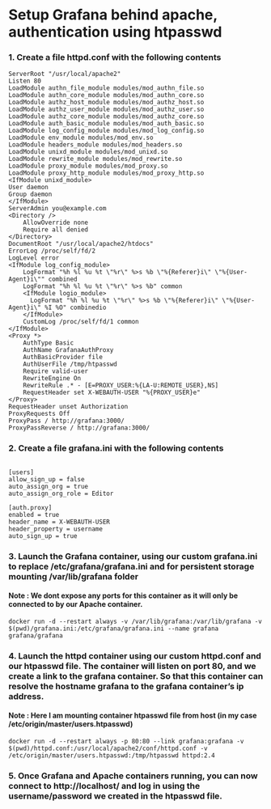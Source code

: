 # Setup Grafana behind apache, authentication using htpasswd

### 1. 	Create a file httpd.conf with the following contents

```
ServerRoot "/usr/local/apache2"
Listen 80
LoadModule authn_file_module modules/mod_authn_file.so
LoadModule authn_core_module modules/mod_authn_core.so
LoadModule authz_host_module modules/mod_authz_host.so
LoadModule authz_user_module modules/mod_authz_user.so
LoadModule authz_core_module modules/mod_authz_core.so
LoadModule auth_basic_module modules/mod_auth_basic.so
LoadModule log_config_module modules/mod_log_config.so
LoadModule env_module modules/mod_env.so
LoadModule headers_module modules/mod_headers.so
LoadModule unixd_module modules/mod_unixd.so
LoadModule rewrite_module modules/mod_rewrite.so
LoadModule proxy_module modules/mod_proxy.so
LoadModule proxy_http_module modules/mod_proxy_http.so
<IfModule unixd_module>
User daemon
Group daemon
</IfModule>
ServerAdmin you@example.com
<Directory />
    AllowOverride none
    Require all denied
</Directory>
DocumentRoot "/usr/local/apache2/htdocs"
ErrorLog /proc/self/fd/2
LogLevel error
<IfModule log_config_module>
    LogFormat "%h %l %u %t \"%r\" %>s %b \"%{Referer}i\" \"%{User-Agent}i\"" combined
    LogFormat "%h %l %u %t \"%r\" %>s %b" common
    <IfModule logio_module>
      LogFormat "%h %l %u %t \"%r\" %>s %b \"%{Referer}i\" \"%{User-Agent}i\" %I %O" combinedio
    </IfModule>
    CustomLog /proc/self/fd/1 common
</IfModule>
<Proxy *>
    AuthType Basic
    AuthName GrafanaAuthProxy
    AuthBasicProvider file
    AuthUserFile /tmp/htpasswd
    Require valid-user
    RewriteEngine On
    RewriteRule .* - [E=PROXY_USER:%{LA-U:REMOTE_USER},NS]
    RequestHeader set X-WEBAUTH-USER "%{PROXY_USER}e"
</Proxy>
RequestHeader unset Authorization
ProxyRequests Off
ProxyPass / http://grafana:3000/
ProxyPassReverse / http://grafana:3000/

```

### 2.	Create a file grafana.ini with the following contents

```

[users]
allow_sign_up = false
auto_assign_org = true
auto_assign_org_role = Editor

[auth.proxy]
enabled = true
header_name = X-WEBAUTH-USER
header_property = username
auto_sign_up = true

```

### 3. 	Launch the Grafana container, using our custom grafana.ini to replace /etc/grafana/grafana.ini and for persistent storage mounting /var/lib/grafana folder 

#### Note : We dont expose any ports for this container as it will only be connected to by our Apache container.

```
docker run -d --restart always -v /var/lib/grafana:/var/lib/grafana -v $(pwd)/grafana.ini:/etc/grafana/grafana.ini --name grafana grafana/grafana
```
### 4. 	Launch the httpd container using our custom httpd.conf and our htpasswd file. The container will listen on port 80, and we create a link to the grafana container. So that this container can resolve the hostname grafana to the grafana container’s ip address.

#### Note :  Here I am mounting container htpasswd file from host (in my case /etc/origin/master/users.htpasswd)
```
docker run -d --restart always -p 80:80 --link grafana:grafana -v $(pwd)/httpd.conf:/usr/local/apache2/conf/httpd.conf -v /etc/origin/master/users.htpasswd:/tmp/htpasswd httpd:2.4
```

### 5. 	Once Grafana and Apache containers running, you can now connect to http://localhost/ and log in using the username/password we created in the htpasswd file.
